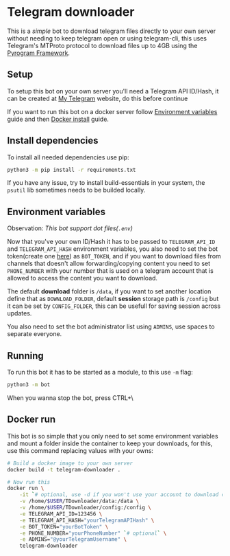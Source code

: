 [Pyrogram Framework]: <https://github.com/pyrogram/pyrogram>
[My Telegram]: <https://my.telegram.org>
[BotFather]: <https://t.me/BotFather>


# Telegram downloader

This is a *simple* bot to download telegram files directly to your own server
without needing to keep telegram open or using telegram-cli, this uses Telegram's
MTProto protocol to download files up to 4GB using the [Pyrogram Framework].

## Setup

To setup this bot on your own server you'll need a Telegram API ID/Hash, it can be
created at [My Telegram] website, do this before continue

If you want to run this bot on a docker server follow [Environment variables](#Environment%20variables)
guide and then [Docker install](#Docker%20install) guide.

## Install dependencies

To install all needed dependencies use pip:

```bash
python3 -m pip install -r requirements.txt
```

If you have any issue, try to install build-essentials in your system, the `psutil`
lib sometimes needs to be builded locally.

## Environment variables

Observation: *This bot support dot files(`.env`)*

Now that you've your own ID/Hash it has to be passed to `TELEGRAM_API_ID` and
`TELEGRAM_API_HASH` environment variables, you also need to set the bot token(create
one [here][BotFather]) as `BOT_TOKEN`, and if you want to download files from channels
that doesn't allow forwarding/copying content you need to set `PHONE_NUMBER` with your
number that is used on a telegram account that is allowed to access the content you want
to download.

The default **download** folder is `/data`, if you want to set another location define that
as `DOWNLOAD_FOLDER`, default **session** storage path is `/config` but it can be set by
`CONFIG_FOLDER`, this can be usefull for saving session across updates.

You also need to set the bot administrator list using `ADMINS`, use spaces to separate
everyone.

## Running

To run this bot it has to be started as a module, to this use `-m` flag:

```bash
python3 -m bot
```

When you wanna stop the bot, press CTRL+\\

## Docker run

This bot is so simple that you only need to set some environment variables and mount a
folder inside the container to keep your downloads, for this, use this command replacing
values with your owns:

```bash
# Build a docker image to your own server
docker build -t telegram-downloader .

# Now run this
docker run \
    -it `# optional, use -d if you won't use your account to download content` \
    -v /home/$USER/TDownloader/data:/data \
    -v /home/$USER/TDownloader/config:/config \
    -e TELEGRAM_API_ID=123456 \
    -e TELEGRAM_API_HASH="yourTelegramAPIHash" \
    -e BOT_TOKEN="yourBotToken" \
    -e PHONE_NUMBER="yourPhoneNumber" `# optional` \
    -e ADMINS="@yourTelegramUsername" \
    telegram-downloader
```
